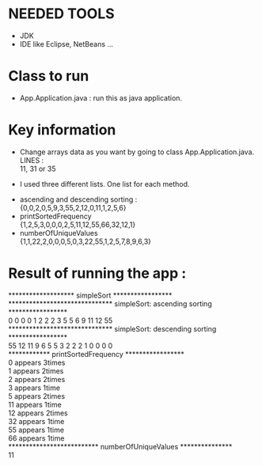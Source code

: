 # NEEDED TOOLS
  - JDK
  - IDE like Eclipse, NetBeans ...

# Class to run 
 - App.Application.java : run this as java application.
 
 # Key information
  - Change arrays data as you want by going to class App.Application.java.<br/>
  LINES :<br/>
    11, 31 or 35<br/>
    
  - I used three different lists. One list for each method.<br/>
   * ascending and descending sorting :<br/>
     {0,0,2,0,5,9,3,55,2,12,0,11,1,2,5,6}<br/>
   * printSortedFrequency <br/>
     {1,2,5,3,0,0,0,2,5,11,12,55,66,32,12,1}<br/>
   * numberOfUniqueValues<br/>
     {1,1,22,2,0,0,0,5,0,3,22,55,1,2,5,7,8,9,6,3}<br/>    
  
# Result of running the app :
  ******************* simpleSort ***************** <br/>
****************************** simpleSort: ascending sorting *****************<br/>
0   0   0   0   1   2   2   2   3   5   5   6   9   11   12   55    <br/>
****************************** simpleSort: descending sorting *****************<br/>
55   12   11   9   6   5   5   3   2   2   2   1   0   0   0   0    <br/>
************ printSortedFrequency *****************<br/>
0 appears 3times<br/>
1 appears 2times<br/>
2 appears 2times<br/>
3 appears 1time<br/>
5 appears 2times<br/>
11 appears 1time<br/>
12 appears 2times<br/>
32 appears 1time<br/>
55 appears 1time<br/>
66 appears 1time<br/>
************************** numberOfUniqueValues ***************<br/>
11<br/>
